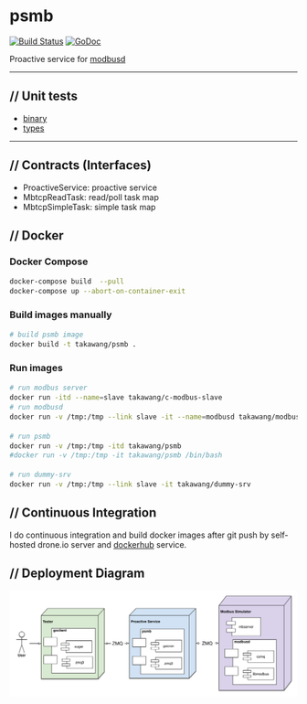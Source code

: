 # psmb

[![Build Status](http://dds.cmwang.net/api/badges/taka-wang/psmb/status.svg)](http://dds.cmwang.net/taka-wang/psmb)
[![GoDoc](https://godoc.org/github.com/taka-wang/psmb?status.svg)](http://godoc.org/github.com/taka-wang/psmb)

Proactive service for [modbusd](https://github.com/taka-wang/modbusd)

---

## // Unit tests

- [binary](binary_test.go)
- [types](types_test.go)

---

## // Contracts (Interfaces)

- ProactiveService: proactive service
- MbtcpReadTask: read/poll task map
- MbtcpSimpleTask: simple task map


## // Docker 

### Docker Compose

```bash
docker-compose build  --pull
docker-compose up --abort-on-container-exit
```

### Build images manually

```bash
# build psmb image
docker build -t takawang/psmb .
```

### Run images

```bash
# run modbus server
docker run -itd --name=slave takawang/c-modbus-slave
# run modbusd
docker run -v /tmp:/tmp --link slave -it --name=modbusd takawang/modbusd

# run psmb
docker run -v /tmp:/tmp -itd takawang/psmb
#docker run -v /tmp:/tmp -it takawang/psmb /bin/bash

# run dummy-srv
docker run -v /tmp:/tmp --link slave -it takawang/dummy-srv
```

## // Continuous Integration

I do continuous integration and build docker images after git push by self-hosted drone.io server and [dockerhub]((https://hub.docker.com/r/takawang/c-modbus-slave/)) service.


## // Deployment Diagram

![deployment](image/deployment.png)

